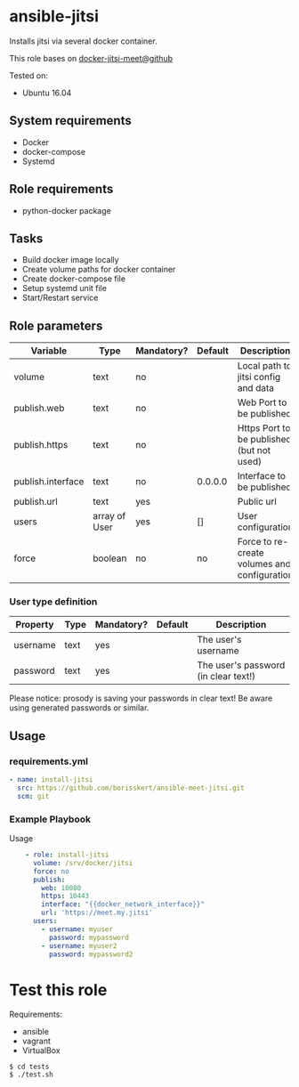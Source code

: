 # ansible-jitsi

Installs jitsi via several docker container.

This role bases on [docker-jitsi-meet@github](https://github.com/jitsi/docker-jitsi-meet)

Tested on:
* Ubuntu 16.04

## System requirements

* Docker
* docker-compose
* Systemd

## Role requirements

* python-docker package

## Tasks

* Build docker image locally
* Create volume paths for docker container
* Create docker-compose file
* Setup systemd unit file
* Start/Restart service

## Role parameters

| Variable      | Type | Mandatory? | Default | Description           |
|---------------|------|------------|---------|-----------------------|
| volume        | text | no         | <empty> | Local path to jitsi config and data |
| publish.web   | text | no         | <empty> | Web Port to be published            |
| publish.https | text | no         | <empty> | Https Port to be published (but not used) |
| publish.interface | text | no     | 0.0.0.0 | Interface to be published                 |
| publish.url       | text | yes    | <empty> | Public url                                |
| users             | array of User | yes | [] | User configuration                       |
| force             | boolean       | no  | no | Force to re-create volumes and configuration |

### User type definition

| Property      | Type | Mandatory? | Default | Description           |
|---------------|------|------------|---------|-----------------------|
| username      | text | yes        | <empty> | The user's username   |
| password      | text | yes        | <empty> | The user's password (in clear text!) |

Please notice: prosody is saving your passwords in clear text! Be aware using generated passwords or similar.

## Usage

### requirements.yml

```yaml
- name: install-jitsi
  src: https://github.com/borisskert/ansible-meet-jitsi.git
  scm: git
```

### Example Playbook

Usage

```yaml
    - role: install-jitsi
      volume: /srv/docker/jitsi
      force: no
      publish:
        web: 10080
        https: 10443
        interface: "{{docker_network_interface}}"
        url: 'https://meet.my.jitsi'
      users:
        - username: myuser
          password: mypassword
        - username: myuser2
          password: mypassword2
```

# Test this role

Requirements:

* ansible
* vagrant
* VirtualBox

```shell script
$ cd tests
$ ./test.sh
```
